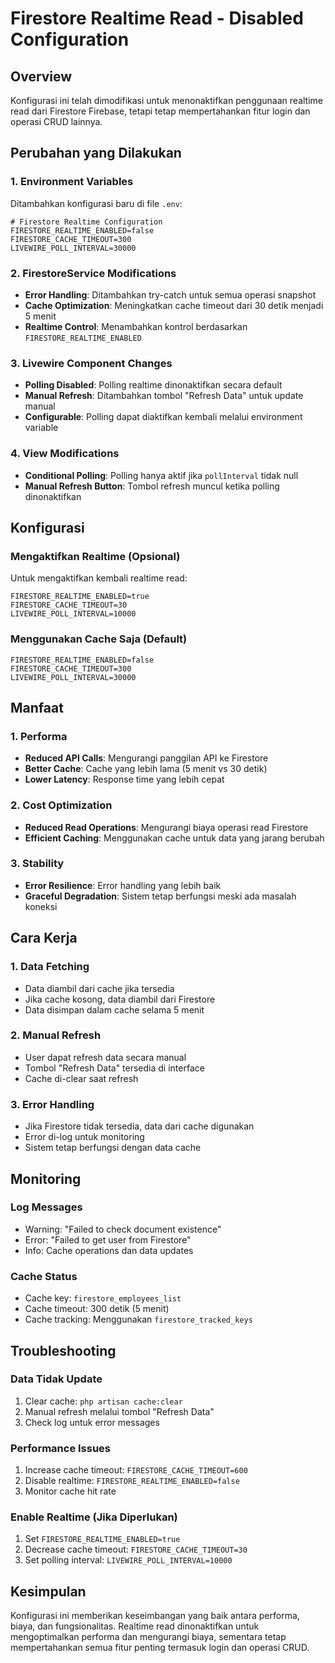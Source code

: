 # Firestore Realtime Read - Disabled Configuration

## Overview
Konfigurasi ini telah dimodifikasi untuk menonaktifkan penggunaan realtime read dari Firestore Firebase, tetapi tetap mempertahankan fitur login dan operasi CRUD lainnya.

## Perubahan yang Dilakukan

### 1. Environment Variables
Ditambahkan konfigurasi baru di file `.env`:

```env
# Firestore Realtime Configuration
FIRESTORE_REALTIME_ENABLED=false
FIRESTORE_CACHE_TIMEOUT=300
LIVEWIRE_POLL_INTERVAL=30000
```

### 2. FirestoreService Modifications
- **Error Handling**: Ditambahkan try-catch untuk semua operasi snapshot
- **Cache Optimization**: Meningkatkan cache timeout dari 30 detik menjadi 5 menit
- **Realtime Control**: Menambahkan kontrol berdasarkan `FIRESTORE_REALTIME_ENABLED`

### 3. Livewire Component Changes
- **Polling Disabled**: Polling realtime dinonaktifkan secara default
- **Manual Refresh**: Ditambahkan tombol "Refresh Data" untuk update manual
- **Configurable**: Polling dapat diaktifkan kembali melalui environment variable

### 4. View Modifications
- **Conditional Polling**: Polling hanya aktif jika `pollInterval` tidak null
- **Manual Refresh Button**: Tombol refresh muncul ketika polling dinonaktifkan

## Konfigurasi

### Mengaktifkan Realtime (Opsional)
Untuk mengaktifkan kembali realtime read:

```env
FIRESTORE_REALTIME_ENABLED=true
FIRESTORE_CACHE_TIMEOUT=30
LIVEWIRE_POLL_INTERVAL=10000
```

### Menggunakan Cache Saja (Default)
```env
FIRESTORE_REALTIME_ENABLED=false
FIRESTORE_CACHE_TIMEOUT=300
LIVEWIRE_POLL_INTERVAL=30000
```

## Manfaat

### 1. Performa
- **Reduced API Calls**: Mengurangi panggilan API ke Firestore
- **Better Cache**: Cache yang lebih lama (5 menit vs 30 detik)
- **Lower Latency**: Response time yang lebih cepat

### 2. Cost Optimization
- **Reduced Read Operations**: Mengurangi biaya operasi read Firestore
- **Efficient Caching**: Menggunakan cache untuk data yang jarang berubah

### 3. Stability
- **Error Resilience**: Error handling yang lebih baik
- **Graceful Degradation**: Sistem tetap berfungsi meski ada masalah koneksi

## Cara Kerja

### 1. Data Fetching
- Data diambil dari cache jika tersedia
- Jika cache kosong, data diambil dari Firestore
- Data disimpan dalam cache selama 5 menit

### 2. Manual Refresh
- User dapat refresh data secara manual
- Tombol "Refresh Data" tersedia di interface
- Cache di-clear saat refresh

### 3. Error Handling
- Jika Firestore tidak tersedia, data dari cache digunakan
- Error di-log untuk monitoring
- Sistem tetap berfungsi dengan data cache

## Monitoring

### Log Messages
- Warning: "Failed to check document existence"
- Error: "Failed to get user from Firestore"
- Info: Cache operations dan data updates

### Cache Status
- Cache key: `firestore_employees_list`
- Cache timeout: 300 detik (5 menit)
- Cache tracking: Menggunakan `firestore_tracked_keys`

## Troubleshooting

### Data Tidak Update
1. Clear cache: `php artisan cache:clear`
2. Manual refresh melalui tombol "Refresh Data"
3. Check log untuk error messages

### Performance Issues
1. Increase cache timeout: `FIRESTORE_CACHE_TIMEOUT=600`
2. Disable realtime: `FIRESTORE_REALTIME_ENABLED=false`
3. Monitor cache hit rate

### Enable Realtime (Jika Diperlukan)
1. Set `FIRESTORE_REALTIME_ENABLED=true`
2. Decrease cache timeout: `FIRESTORE_CACHE_TIMEOUT=30`
3. Set polling interval: `LIVEWIRE_POLL_INTERVAL=10000`

## Kesimpulan

Konfigurasi ini memberikan keseimbangan yang baik antara performa, biaya, dan fungsionalitas. Realtime read dinonaktifkan untuk mengoptimalkan performa dan mengurangi biaya, sementara tetap mempertahankan semua fitur penting termasuk login dan operasi CRUD.


